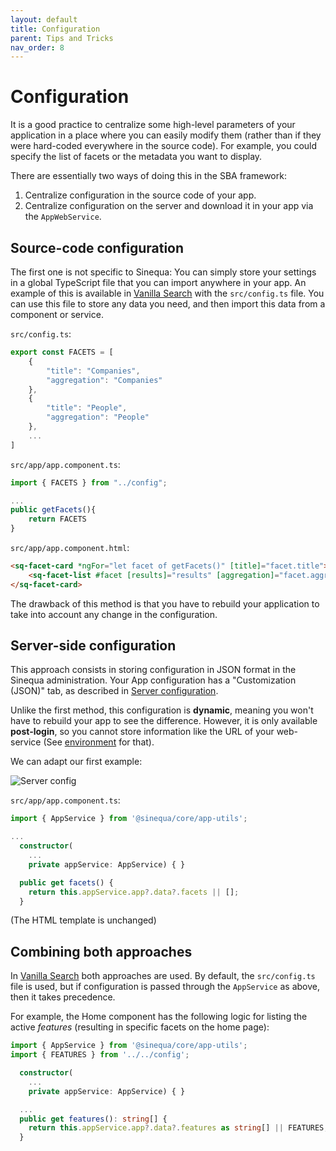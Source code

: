 ```yaml
---
layout: default
title: Configuration
parent: Tips and Tricks
nav_order: 8
---
```


# Configuration

It is a good practice to centralize some high-level parameters of your application in a place where you can easily modify them (rather than if they were hard-coded everywhere in the source code). For example, you could specify the list of facets or the metadata you want to display.

There are essentially two ways of doing this in the SBA framework:

1. Centralize configuration in the source code of your app.
2. Centralize configuration on the server and download it in your app via the `AppWebService`.

## Source-code configuration

The first one is not specific to Sinequa: You can simply store your settings in a global TypeScript file that you can import anywhere in your app. An example of this is available in [Vanilla Search]({{site.baseurl}}modules/vanilla-search/vanilla-search.html) with the `src/config.ts` file. You can use this file to store any data you need, and then import this data from a component or service.

`src/config.ts`:

```ts
export const FACETS = [
    {
        "title": "Companies",
        "aggregation": "Companies"
    },
    {
        "title": "People",
        "aggregation": "People"
    },
    ...
]
```

`src/app/app.component.ts`:

```ts
import { FACETS } from "../config";

...
public getFacets(){
    return FACETS
}
```

`src/app/app.component.html`:

```html
<sq-facet-card *ngFor="let facet of getFacets()" [title]="facet.title">
    <sq-facet-list #facet [results]="results" [aggregation]="facet.aggregation"></sq-facet-list>
</sq-facet-card>
```

The drawback of this method is that you have to rebuild your application to take into account any change in the configuration.

## Server-side configuration

This approach consists in storing configuration in JSON format in the Sinequa administration. Your App configuration has a "Customization (JSON)" tab, as described in [Server configuration]({{site.baseurl}}guides/2-server-config.html#apps).

Unlike the first method, this configuration is **dynamic**, meaning you won't have to rebuild your app to see the difference. However, it is only available **post-login**, so you cannot store information like the URL of your web-service (See [environment](environment.html) for that).

We can adapt our first example:

![Server config]({{site.baseurl}}assets/tipstricks/config.png)

`src/app/app.component.ts`:

```ts
import { AppService } from '@sinequa/core/app-utils';

...
  constructor(
    ...
    private appService: AppService) { }

  public get facets() {
    return this.appService.app?.data?.facets || [];
  }
```

(The HTML template is unchanged)

## Combining both approaches

In [Vanilla Search]({{site.baseurl}}modules/vanilla-search/vanilla-search.html) both approaches are used. By default, the `src/config.ts` file is used, but if configuration is passed through the `AppService` as above, then it takes precedence.

For example, the Home component has the following logic for listing the active *features* (resulting in specific facets on the home page):

```ts
import { AppService } from '@sinequa/core/app-utils';
import { FEATURES } from '../../config';

  constructor(
    ...
    private appService: AppService) { }

  ...
  public get features(): string[] {
    return this.appService.app?.data?.features as string[] || FEATURES;
  }
```

